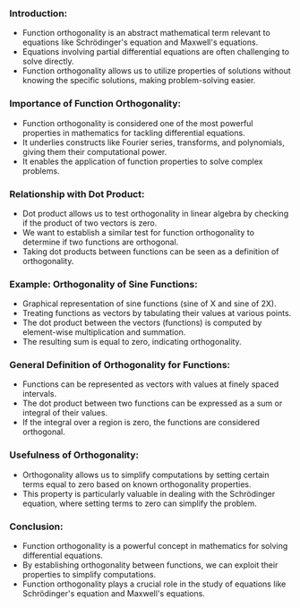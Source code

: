 
### Introduction:
- Function orthogonality is an abstract mathematical term relevant to equations like Schrödinger's equation and Maxwell's equations.
- Equations involving partial differential equations are often challenging to solve directly.
- Function orthogonality allows us to utilize properties of solutions without knowing the specific solutions, making problem-solving easier.

### Importance of Function Orthogonality:
- Function orthogonality is considered one of the most powerful properties in mathematics for tackling differential equations.
- It underlies constructs like Fourier series, transforms, and polynomials, giving them their computational power.
- It enables the application of function properties to solve complex problems.

### Relationship with Dot Product:
- Dot product allows us to test orthogonality in linear algebra by checking if the product of two vectors is zero.
- We want to establish a similar test for function orthogonality to determine if two functions are orthogonal.
- Taking dot products between functions can be seen as a definition of orthogonality.

### Example: Orthogonality of Sine Functions:
- Graphical representation of sine functions (sine of X and sine of 2X).
- Treating functions as vectors by tabulating their values at various points.
- The dot product between the vectors (functions) is computed by element-wise multiplication and summation.
- The resulting sum is equal to zero, indicating orthogonality.

### General Definition of Orthogonality for Functions:
- Functions can be represented as vectors with values at finely spaced intervals.
- The dot product between two functions can be expressed as a sum or integral of their values.
- If the integral over a region is zero, the functions are considered orthogonal.

### Usefulness of Orthogonality:
- Orthogonality allows us to simplify computations by setting certain terms equal to zero based on known orthogonality properties.
- This property is particularly valuable in dealing with the Schrödinger equation, where setting terms to zero can simplify the problem.

### Conclusion:
- Function orthogonality is a powerful concept in mathematics for solving differential equations.
- By establishing orthogonality between functions, we can exploit their properties to simplify computations.
- Function orthogonality plays a crucial role in the study of equations like Schrödinger's equation and Maxwell's equations.